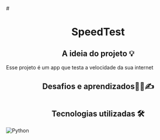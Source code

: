 #<h1 align="center"> SpeedTest</h1>

<h2 align="center"> A ideia do projeto 💡</h2>
Esse projeto é um app que testa a velocidade da sua internet

<h2 align="center"> Desafios e aprendizados🧑‍💻✍️</h2>

# <h2 align="center">Tecnologias utilizadas 🛠</h2>

![Python](https://img.shields.io/badge/python-3670A0?style=for-the-badge&logo=python&logoColor=ffdd54)
